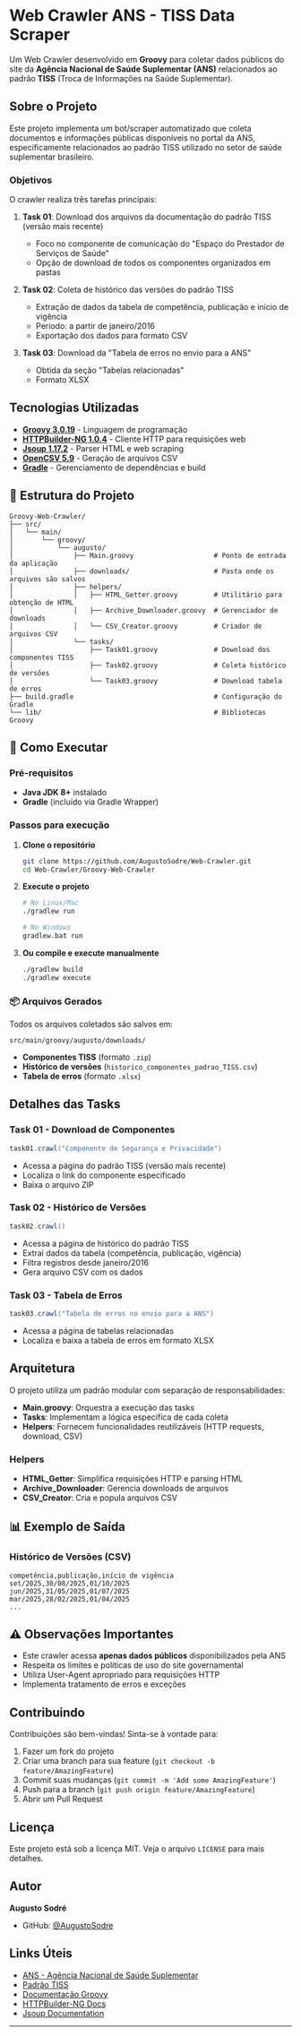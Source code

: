 # Web Crawler ANS - TISS Data Scraper

Um Web Crawler desenvolvido em **Groovy** para coletar dados públicos do site da **Agência Nacional de Saúde Suplementar (ANS)** relacionados ao padrão **TISS** (Troca de Informações na Saúde Suplementar).

## Sobre o Projeto

Este projeto implementa um bot/scraper automatizado que coleta documentos e informações públicas disponíveis no portal da ANS, especificamente relacionados ao padrão TISS utilizado no setor de saúde suplementar brasileiro.

### Objetivos

O crawler realiza três tarefas principais:

1. **Task 01**: Download dos arquivos da documentação do padrão TISS (versão mais recente)
   - Foco no componente de comunicação do "Espaço do Prestador de Serviços de Saúde"
   - Opção de download de todos os componentes organizados em pastas

2. **Task 02**: Coleta de histórico das versões do padrão TISS
   - Extração de dados da tabela de competência, publicação e início de vigência
   - Período: a partir de janeiro/2016
   - Exportação dos dados para formato CSV

3. **Task 03**: Download da "Tabela de erros no envio para a ANS"
   - Obtida da seção "Tabelas relacionadas"
   - Formato XLSX

## Tecnologias Utilizadas

- **[Groovy 3.0.19](https://groovy-lang.org/)** - Linguagem de programação
- **[HTTPBuilder-NG 1.0.4](https://http-builder-ng.github.io/http-builder-ng/)** - Cliente HTTP para requisições web
- **[Jsoup 1.17.2](https://jsoup.org/)** - Parser HTML e web scraping
- **[OpenCSV 5.9](http://opencsv.sourceforge.net/)** - Geração de arquivos CSV
- **[Gradle](https://gradle.org/)** - Gerenciamento de dependências e build

## 📁 Estrutura do Projeto

```
Groovy-Web-Crawler/
├── src/
│   └── main/
│       └── groovy/
│           └── augusto/
│               ├── Main.groovy                    # Ponto de entrada da aplicação
│               ├── downloads/                     # Pasta onde os arquivos são salvos
│               ├── helpers/
│               │   ├── HTML_Getter.groovy         # Utilitário para obtenção de HTML
│               │   ├── Archive_Downloader.groovy  # Gerenciador de downloads
│               │   └── CSV_Creator.groovy         # Criador de arquivos CSV
│               └── tasks/
│                   ├── Task01.groovy              # Download dos componentes TISS
│                   ├── Task02.groovy              # Coleta histórico de versões
│                   └── Task03.groovy              # Download tabela de erros
├── build.gradle                                   # Configuração do Gradle
└── lib/                                           # Bibliotecas Groovy
```

## 🚀 Como Executar

### Pré-requisitos

- **Java JDK 8+** instalado
- **Gradle** (incluído via Gradle Wrapper)

### Passos para execução

1. **Clone o repositório**
   ```bash
   git clone https://github.com/AugustoSodre/Web-Crawler.git
   cd Web-Crawler/Groovy-Web-Crawler
   ```

2. **Execute o projeto**
   ```bash
   # No Linux/Mac
   ./gradlew run

   # No Windows
   gradlew.bat run
   ```

3. **Ou compile e execute manualmente**
   ```bash
   ./gradlew build
   ./gradlew execute
   ```

### 📦 Arquivos Gerados

Todos os arquivos coletados são salvos em:
```
src/main/groovy/augusto/downloads/
```

- **Componentes TISS** (formato `.zip`)
- **Histórico de versões** (`historico_componentes_padrao_TISS.csv`)
- **Tabela de erros** (formato `.xlsx`)

## Detalhes das Tasks

### Task 01 - Download de Componentes
```groovy
task01.crawl("Componente de Segurança e Privacidade")
```
- Acessa a página do padrão TISS (versão mais recente)
- Localiza o link do componente especificado
- Baixa o arquivo ZIP

### Task 02 - Histórico de Versões
```groovy
task02.crawl()
```
- Acessa a página de histórico do padrão TISS
- Extrai dados da tabela (competência, publicação, vigência)
- Filtra registros desde janeiro/2016
- Gera arquivo CSV com os dados

### Task 03 - Tabela de Erros
```groovy
task03.crawl("Tabela de erros no envio para a ANS")
```
- Acessa a página de tabelas relacionadas
- Localiza e baixa a tabela de erros em formato XLSX

## Arquitetura

O projeto utiliza um padrão modular com separação de responsabilidades:

- **Main.groovy**: Orquestra a execução das tasks
- **Tasks**: Implementam a lógica específica de cada coleta
- **Helpers**: Fornecem funcionalidades reutilizáveis (HTTP requests, download, CSV)

### Helpers

- **HTML_Getter**: Simplifica requisições HTTP e parsing HTML
- **Archive_Downloader**: Gerencia downloads de arquivos
- **CSV_Creator**: Cria e popula arquivos CSV

## 📊 Exemplo de Saída

### Histórico de Versões (CSV)
```csv
competência,publicação,início de vigência
set/2025,30/08/2025,01/10/2025
jun/2025,31/05/2025,01/07/2025
mar/2025,28/02/2025,01/04/2025
...
```

## ⚠️ Observações Importantes

- Este crawler acessa **apenas dados públicos** disponibilizados pela ANS
- Respeita os limites e políticas de uso do site governamental
- Utiliza User-Agent apropriado para requisições HTTP
- Implementa tratamento de erros e exceções

## Contribuindo

Contribuições são bem-vindas! Sinta-se à vontade para:

1. Fazer um fork do projeto
2. Criar uma branch para sua feature (`git checkout -b feature/AmazingFeature`)
3. Commit suas mudanças (`git commit -m 'Add some AmazingFeature'`)
4. Push para a branch (`git push origin feature/AmazingFeature`)
5. Abrir um Pull Request

## Licença

Este projeto está sob a licença MIT. Veja o arquivo `LICENSE` para mais detalhes.

## Autor

**Augusto Sodré**

- GitHub: [@AugustoSodre](https://github.com/AugustoSodre)

## Links Úteis

- [ANS - Agência Nacional de Saúde Suplementar](https://www.gov.br/ans)
- [Padrão TISS](https://www.gov.br/ans/pt-br/assuntos/prestadores/padrao-para-troca-de-informacao-de-saude-suplementar-2013-tiss)
- [Documentação Groovy](https://groovy-lang.org/documentation.html)
- [HTTPBuilder-NG Docs](https://http-builder-ng.github.io/http-builder-ng/)
- [Jsoup Documentation](https://jsoup.org/cookbook/)

---

